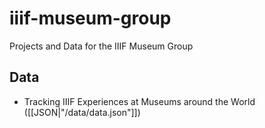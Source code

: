 # iiif-museum-group

Projects and Data for the IIIF Museum Group

## Data

  - Tracking IIIF Experiences at Museums around the World ([[JSON|"/data/data.json"]])
